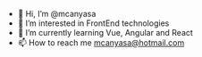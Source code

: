 - 👋 Hi, I’m @mcanyasa
- 👀 I’m interested in FrontEnd technologies
- 🌱 I’m currently learning Vue, Angular and React
- 📫 How to reach me mcanyasa@hotmail.com

<!---
mcanyasa/mcanyasa is a ✨ special ✨ repository because its `README.md` (this file) appears on your GitHub profile.
You can click the Preview link to take a look at your changes.
--->
